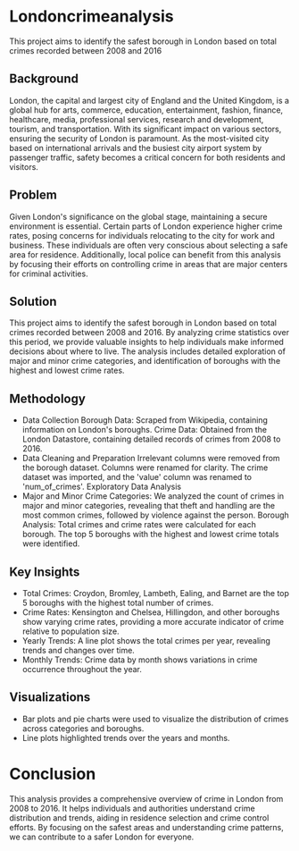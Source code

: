 # Londoncrimeanalysis
This project aims to identify the safest borough in London based on total crimes recorded between 2008 and 2016

## Background

London, the capital and largest city of England and the United Kingdom, is a global hub for arts, commerce, education, entertainment, fashion, finance, healthcare, media, professional services, research and development, tourism, and transportation. With its significant impact on various sectors, ensuring the security of London is paramount. As the most-visited city based on international arrivals and the busiest city airport system by passenger traffic, safety becomes a critical concern for both residents and visitors.

## Problem

Given London's significance on the global stage, maintaining a secure environment is essential. Certain parts of London experience higher crime rates, posing concerns for individuals relocating to the city for work and business. These individuals are often very conscious about selecting a safe area for residence. Additionally, local police can benefit from this analysis by focusing their efforts on controlling crime in areas that are major centers for criminal activities.

## Solution

This project aims to identify the safest borough in London based on total crimes recorded between 2008 and 2016. By analyzing crime statistics over this period, we provide valuable insights to help individuals make informed decisions about where to live. The analysis includes detailed exploration of major and minor crime categories, and identification of boroughs with the highest and lowest crime rates.

## Methodology

- Data Collection
Borough Data: Scraped from Wikipedia, containing information on London's boroughs.
Crime Data: Obtained from the London Datastore, containing detailed records of crimes from 2008 to 2016.
- Data Cleaning and Preparation
Irrelevant columns were removed from the borough dataset.
Columns were renamed for clarity.
The crime dataset was imported, and the 'value' column was renamed to 'num_of_crimes'.
Exploratory Data Analysis
- Major and Minor Crime Categories: We analyzed the count of crimes in major and minor categories, revealing that theft and handling are the most common crimes, followed by violence against the person.
Borough Analysis: Total crimes and crime rates were calculated for each borough. The top 5 boroughs with the highest and lowest crime totals were identified.
## Key Insights
* Total Crimes: Croydon, Bromley, Lambeth, Ealing, and Barnet are the top 5 boroughs with the highest total number of crimes.
* Crime Rates: Kensington and Chelsea, Hillingdon, and other boroughs show varying crime rates, providing a more accurate indicator of crime relative to population size.
* Yearly Trends: A line plot shows the total crimes per year, revealing trends and changes over time.
* Monthly Trends: Crime data by month shows variations in crime occurrence throughout the year.

## Visualizations
* Bar plots and pie charts were used to visualize the distribution of crimes across categories and boroughs.
* Line plots highlighted trends over the years and months.

# Conclusion

This analysis provides a comprehensive overview of crime in London from 2008 to 2016. It helps individuals and authorities understand crime distribution and trends, aiding in residence selection and crime control efforts. By focusing on the safest areas and understanding crime patterns, we can contribute to a safer London for everyone.


